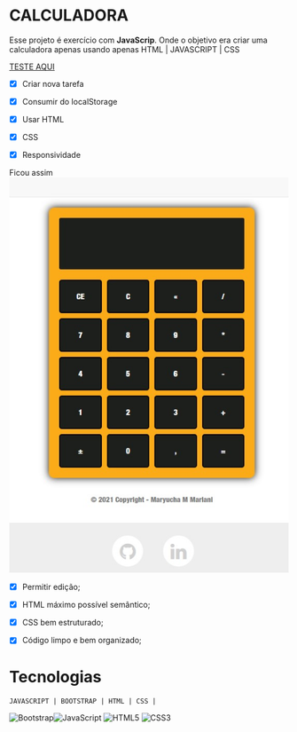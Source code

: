 # CALCULADORA

Esse projeto é exercício com  **JavaScrip**. Onde o objetivo era criar uma calculadora apenas usando apenas HTML | JAVASCRIPT | CSS


[TESTE AQUI](https://js-jdelaz.stackblitz.io)

 - [x] Criar nova tarefa
 - [x] Consumir do localStorage
 - [x] Usar HTML
 - [x] CSS
 - [x] Responsividade


Ficou assim
![Tela da Calculadora](https://github.com/Maryucha/Calculadora/blob/master/img/tela.jpg?raw=true)

 - [x] Permitir edição;
 - [x] HTML máximo possível semântico;
 - [x] CSS bem estruturado;
 - [x] Código limpo e bem organizado;


# Tecnologias

	JAVASCRIPT | BOOTSTRAP | HTML | CSS |
 ![Bootstrap](https://github.com/Maryucha/ProjetoTesteEstagio/blob/master/imagens/Bootstrap_logo.svg.png?raw=true)![JavaScript](https://upload.wikimedia.org/wikipedia/commons/thumb/7/73/Javascript-736400_960_720.png/32px-Javascript-736400_960_720.png) ![HTML5](https://upload.wikimedia.org/wikipedia/commons/thumb/6/61/HTML5_logo_and_wordmark.svg/32px-HTML5_logo_and_wordmark.svg.png) ![CSS3](https://upload.wikimedia.org/wikipedia/commons/thumb/d/d5/CSS3_logo_and_wordmark.svg/16px-CSS3_logo_and_wordmark.svg.png) 

